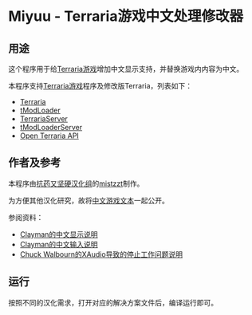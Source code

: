 # Miyuu - Terraria游戏中文处理修改器

## 用途

这个程序用于给[Terraria游戏][tr]增加中文显示支持，并替换游戏内内容为中文。

本程序支持[Terraria游戏][tr]程序及修改版Terraria，列表如下：

* [Terraria][tr]
* [tModLoader][tmodloader]
* [TerrariaServer][trserver]
* [tModLoaderServer][tmodloader]
* [Open Terraria API][otapi]

## 作者及参考

本程序由[抗药又坚硬汉化组][kyz]的[mistzzt][mistzzt]制作。

为方便其他汉化研究，故将[中文游戏文本][cntext]一起公开。

参阅资料：

* [Clayman的中文显示说明][cmdisplay]
* [Clayman的中文输入说明][cminput]
* [Chuck Walbourn的XAudio导致的停止工作问题说明][cw]

## 运行

按照不同的汉化需求，打开对应的解决方案文件后，编译运行即可。


[tr]: https://terraria.org/
[tmodloader]: https://forums.terraria.org/index.php?threads/1-3-tmodloader-a-modding-api.23726/
[otapi]: https://github.com/DeathCradle/Open-Terraria-API
[trserver]: http://terraria.gamepedia.com/Server

[cmdisplay]: http://www.cnblogs.com/clayman/archive/2009/05/17/1459016.html
[cminput]: http://www.cnblogs.com/clayman/archive/2009/12/18/1626819.html
[cw]: https://blogs.msdn.microsoft.com/chuckw/2015/10/09/known-issues-xaudio-2-7/

[cntext]: https://github.com/mst-mrh/TerrariaTextsInChinese
[kyz]: https://github.com/mst-mrh
[mistzzt]: https://github.com/mistzzt